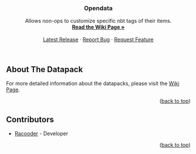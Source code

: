 <a name="readme-top"></a>

<h3 align="center">Opendata</h3>

<p align="center">
    Allows non-ops to customize specific nbt tags of their items.
    <br/>
    <a href="https://github.com/Racoonia-Datapacks/datapacks/wiki/Opendata"><strong>Read the Wiki Page »</strong></a>
    <br/>
    <br/>
    <a href="https://github.com/Racoonia-Datapacks/datapacks/releases/tag/opendata-v1.0">Latest Release</a>
    ·
    <a href="https://github.com/Racoonia-Datapacks/datapacks/issues/new?assignees=&labels=bug,opendata&projects=&template=bug_report.yaml&title=%5BBug%5D%3A+">Report Bug</a>
    ·
    <a href="https://github.com/Racoonia-Datapacks/datapacks/issues/new?assignees=&labels=enhancement,opendata&projects=&template=feature_request.yaml&title=%5BFeature%5D%3A+">Request Feature</a>
</p>
</div>

<br/>

<!-- ABOUT THE DATAPACK -->
## About The Datapack

For more detailed information about the datapacks, please visit the [Wiki Page](https://github.com/Racoonia-Datapacks/datapacks/wiki/Opendata).

<p align="right">(<a href="#readme-top">back to top</a>)</p>

<!-- CONTRIBUTORS -->
## Contributors

* [Racooder](https://github.com/Racooder) - Developer

<p align="right">(<a href="#readme-top">back to top</a>)</p>
